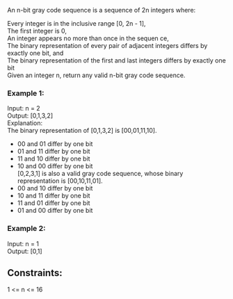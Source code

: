 An n-bit gray code sequence is a sequence of 2n integers where:  

Every integer is in the inclusive range [0, 2n - 1],  
The first integer is 0,  
An integer appears no more than once in the sequen ce,  
The binary representation of every pair of adjacent integers differs by exactly one bit, and  
The binary representation of the first and last integers differs by exactly one bit  
Given an integer n, return any valid n-bit gray code sequence. 

 

### Example 1:  

Input: n = 2  
Output: [0,1,3,2]  
Explanation:  
The binary representation of [0,1,3,2] is [00,01,11,10].  
- 00 and 01 differ by one bit  
- 01 and 11 differ by one bit  
- 11 and 10 differ by one bit    
- 10 and 00 differ by one bit   
[0,2,3,1] is also a valid gray code sequence, whose binary representation is [00,10,11,01].  
- 00 and 10 differ by one bit  
- 10 and 11 differ by one bit  
- 11 and 01 differ by one bit  
- 01 and 00 differ by one bit  
### Example 2:  

Input: n = 1  
Output: [0,1]  
 

## Constraints:  

1 <= n <= 16  
